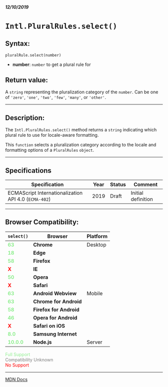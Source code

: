 ##### 12/10/2019
# `Intl.PluralRules.select()`
## Syntax:
`pluralRule.select(number)`

* **number**: `number` to get a plural rule for 

## Return value:
A `string` representing the pluralization category of the `number`.  Can be one of `'zero'`, `'one'`, `'two'`, `'few'`, `'many'`, or `'other'`.

---

## Description:
The `Intl.PluralRules.select()` method returns a `string` indicating which plural rule to use for locale-aware formatting.

This `function` selects a pluralization category according to the locale and formatting options of a `PluralRules` `object`.

---

## Specifications
| Specification | Year | Status | Comment |
|---|---|---|---|
| ECMAScript Internationalization API 4.0 (`ECMA-402`) | 2019 | Draft | Initial definition |

---

## Browser Compatibility:
| `select()` | Browser | Platform |
|---|---|---|
| <span style="color: lightgreen">**63**</span> | **Chrome** | Desktop | 
| <span style="color: lightgreen">**18**</span> | **Edge** || 
| <span style="color: lightgreen">**58**</span> | **Firefox** || 
| <span style="color: red">**X**</span> | **IE** || 
| <span style="color: lightgreen">**50**</span> | **Opera** || 
| <span style="color: red">**X**</span> | **Safari** || 
| <span style="color: lightgreen">**63**</span> | **Android Webview** | Mobile | 
| <span style="color: lightgreen">**63**</span> | **Chrome for Android** || 
| <span style="color: lightgreen">**58**</span> | **Firefox for Android** || 
| <span style="color: lightgreen">**46**</span> | **Opera for Android** || 
| <span style="color: red">**X**</span> | **Safari on iOS** || 
| <span style="color: lightgreen">**8.0**</span> | **Samsung Internet** || 
| <span style="color: lightgreen">**10.0.0**</span> | **Node.js** | Server | 

<span style="color: lightgreen">Full Support</span>  
<span style="color: grey">Compatibility Unknown</span>  
<span style="color: red">No Support</span>

---

[MDN Docs](https://developer.mozilla.org/en-US/docs/Web/JavaScript/Reference/Global_Objects/PluralRules/select)